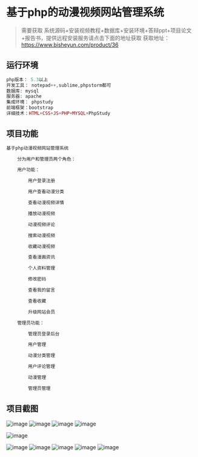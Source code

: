# 基于php的动漫视频网站管理系统
> 需要获取 系统源码+安装视频教程+数据库+安装环境+答辩ppt+项目论文+报告书，提供远程安装服务请点击下面的地址获取
获取地址：https://www.bisheyun.com/product/36
## 运行环境
```php
php版本： 5.3以上
开发工具： notepad++,sublime,phpstorm都可
数据库: mysql
服务器: apache
集成环境： phpstudy
前端框架：bootstrap
详细技术：HTML+CSS+JS+PHP+MYSQL+PhpStudy
```
## 项目功能
```php
基于php动漫视频网站管理系统

	分为用户和管理员两个角色：

	用户功能：

		用户登录注册

		用户查看动漫分类

		查看动漫视频详情

		播放动漫视频

		动漫视频评论

		搜索动漫视频

		收藏动漫视频

		查看漫画资讯

		个人资料管理

		修改密码

		查看我的留言

		查看收藏

		升级网站会员

	管理员功能：

		管理员登录后台

		用户管理

		动漫分类管理

		用户评论管理

		动漫管理

		管理员管理
```

## 项目截图
![image](https://github.com/user-attachments/assets/816114aa-059a-4fd2-a4b7-5ec76ceab6ff)
![image](https://github.com/user-attachments/assets/61348ee6-1e0e-4ce2-9aed-c508033731e1)
![image](https://github.com/user-attachments/assets/302148c0-2f9b-4c86-91fc-cbb7063d6fcb)
![image](https://github.com/user-attachments/assets/f39ab790-3749-468d-9c70-d478a722d0aa)

![image](https://github.com/user-attachments/assets/e3b51354-b595-49ae-84a4-c4f16ade442d)

![image](https://github.com/user-attachments/assets/9847cc38-6c87-4d55-a154-f8662f218f10)
![image](https://github.com/user-attachments/assets/0d036812-81d0-4d58-81d7-7d6c19687c98)
![image](https://github.com/user-attachments/assets/d911869c-85b8-44d8-aed0-4f4055977bad)
![image](https://github.com/user-attachments/assets/a91432ff-4f40-4fa0-a086-2285f88a7ad3)
 ![image](https://github.com/user-attachments/assets/589e8f5b-9e30-4bc0-af03-034fe2199008)
